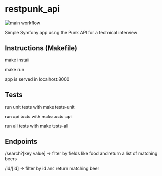 # restpunk_api

![main workflow](https://github.com/frc-dev/restpunk_api/actions/workflows/symfony.yml/badge.svg)

Simple Symfony app using the Punk API for a technical interview

<h2>Instructions (Makefile)</h2>


make install

make run

app is served in localhost:8000

<h2>Tests</h2>

run unit tests with make tests-unit

run api tests with make tests-api

run all tests with make tests-all


<h2>Endpoints</h2>


/search?[key value] -> filter by fields like food and return a list of matching beers

/id/[id] -> filter by id and return matching beer
